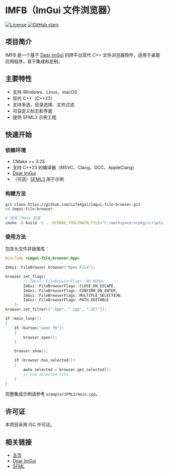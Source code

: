 # IMFB（ImGui 文件浏览器）

[![License](https://img.shields.io/github/license/Life4gal/imgui-file-browser)](LICENSE)
[![GitHub stars](https://img.shields.io/github/stars/Life4gal/imgui-file-browser)](https://github.com/Life4gal/imgui-file-browser)

## 项目简介

IMFB 是一个基于 [Dear ImGui](https://github.com/ocornut/imgui) 的跨平台现代 C++ 文件浏览器控件，适用于桌面应用程序，易于集成和定制。

## 主要特性

- 支持 Windows、Linux、macOS
- 现代 C++（C++23）
- 支持多选、目录选择、文件过滤
- 可自定义标志和界面
- 提供 SFML3 示例工程

## 快速开始

### 依赖环境

- CMake >= 3.25
- 支持 C++23 的编译器（MSVC、Clang、GCC、AppleClang）
- [Dear ImGui](https://github.com/ocornut/imgui)
- （可选）[SFML3](https://github.com/SFML/SFML) 用于示例

### 构建方法

```sh
git clone https://github.com/Life4gal/imgui-file-browser.git 
cd imgui-file-browser

# 使用 CMake 配置
cmake -B build -S . -DCMAKE_TOOLCHAIN_FILE="C:/workspace/vcpkg/scripts/buildsystems/vcpkg.cmake" cmake --build build
```

### 使用方法

包含头文件并链接库：
```cpp
#include <imgui-file_browser.hpp>

ImGui::FileBrowser browser{"Open File"}; 

browser.set_flags(
		// ImGui::FileBrowserFlags::NO_MODAL,
		ImGui::FileBrowserFlags::CLOSE_ON_ESCAPE,
		ImGui::FileBrowserFlags::CONFIRM_ON_ENTER,
		ImGui::FileBrowserFlags::MULTIPLE_SELECTION,
		ImGui::FileBrowserFlags::PATH_EDITABLE
	);
browser.set_filter({".hpp", ".cpp", ".dll"});

if (main_loop())
{
	if (button("open fb"))
	{
		browser.open(); 
	}

	browser.show(); 

	if (browser.has_selected()) 
	{ 
		auto selected = browser.get_selected(); 
		// Use selected file 
	}
}
```
完整集成示例请参考 `example/SFML3/main.cpp`。

## 许可证

本项目采用 ISC 许可证。

## 相关链接

- [主页](https://github.com/Life4gal/imgui-file-browser)
- [Dear ImGui](https://github.com/ocornut/imgui)
- [SFML](https://github.com/SFML/SFML)
